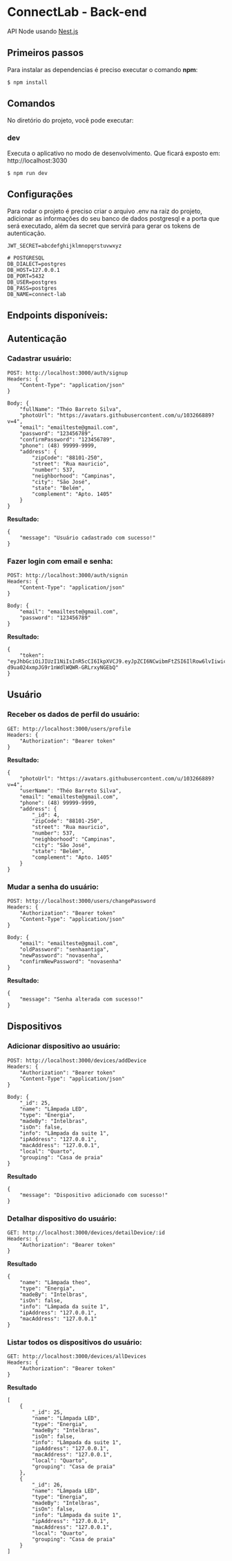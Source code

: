 # ConnectLab - Back-end

API Node usando [Nest.js](https://nestjs.com/)

## Primeiros passos
Para instalar as dependencias é preciso executar o comando **npm**:

```
$ npm install
```

## Comandos
No diretório do projeto, você pode executar:

### **dev**
Executa o aplicativo no modo de desenvolvimento. Que ficará exposto em: http://localhost:3030

```
$ npm run dev
```

## Configurações
Para rodar o projeto é preciso criar o arquivo .env na raiz do projeto, adicionar as informações do seu banco de dados postgresql e a porta que será executado, além da secret que servirá para gerar os tokens de autenticação.

```
JWT_SECRET=abcdefghijklmnopqrstuvwxyz

# POSTGRESQL
DB_DIALECT=postgres
DB_HOST=127.0.0.1
DB_PORT=5432
DB_USER=postgres
DB_PASS=postgres
DB_NAME=connect-lab
```

## Endpoints disponíveis:

## Autenticação

### Cadastrar usuário:

```
POST: http://localhost:3000/auth/signup
Headers: {
	"Content-Type": "application/json"
}

Body: {
	"fullName": "Théo Barreto Silva",
	"photoUrl": "https://avatars.githubusercontent.com/u/103266889?v=4",
	"email": "emailteste@gmail.com",
	"password": "123456789",
	"confirmPassword": "123456789",
	"phone": (48) 99999-9999,
	"address": {
		"zipCode": "88101-250",
		"street": "Rua mauricio",
		"number": 537,
		"neighborhood": "Campinas",
		"city": "São José",
		"state": "Belém",
		"complement": "Apto. 1405"
	}
}
```
**Resultado:**

```
{
	"message": "Usuário cadastrado com sucesso!"
}
```

### Fazer login com email e senha:

```
POST: http://localhost:3000/auth/signin
Headers: {
	"Content-Type": "application/json"
}

Body: {
	"email": "emailteste@gmail.com",
	"password": "123456789"
}
```
**Resultado:**

```
{
	"token": "eyJhbGciOiJIUzI1NiIsInR5cCI6IkpXVCJ9.eyJpZCI6NCwibmFtZSI6IlRow6lvIiwicGhvdG9VcmwiOiJodHRwczovL2F2YXRhcnMuZ2l0aHVidXNlcmNvbnRlbnQuY29tL3UvMTAzMjY2ODg5P3Y9NCIsImVtYWlsIjoianVsaWFub2Zsb3NzMjJAZ21haWwuY29tIiwiaWF0IjoxNjczNDY0MDI3LCJleHAiOjE2NzM0NjQwODd9.t8YzRH0-d9ua024xmpJG9r1nWdlWQWR-GRLrxyNGEbQ"
}
```

## Usuário

### Receber os dados de perfil do usuário:

```
GET: http://localhost:3000/users/profile
Headers: {
	"Authorization": "Bearer token"
}
```
**Resultado:**

```
{
	"photoUrl": "https://avatars.githubusercontent.com/u/103266889?v=4",
	"userName": "Théo Barreto Silva",
	"email": "emailteste@gmail.com",
	"phone": (48) 99999-9999,
	"address": {
		"_id": 4,
		"zipCode": "88101-250",
		"street": "Rua mauricio",
		"number": 537,
		"neighborhood": "Campinas",
		"city": "São José",
		"state": "Belém",
		"complement": "Apto. 1405"
	}
}
```

### Mudar a senha do usuário:

```
POST: http://localhost:3000/users/changePassword
Headers: {
	"Authorization": "Bearer token"
	"Content-Type": "application/json"
}

Body: {
	"email": "emailteste@gmail.com",
	"oldPassword": "senhaantiga",
	"newPassword": "novasenha",
	"confirmNewPassword": "novasenha"
}
```
**Resultado:**

```
{
	"message": "Senha alterada com sucesso!"
}
```

## Dispositivos

### Adicionar dispositivo ao usuário:

```
POST: http://localhost:3000/devices/addDevice
Headers: {
	"Authorization": "Bearer token"
	"Content-Type": "application/json"
}

Body: {
	"_id": 25,
	"name": "Lâmpada LED",
	"type": "Energia",
	"madeBy": "Intelbras",
	"isOn": false,
	"info": "Lâmpada da suite 1",
	"ipAddress": "127.0.0.1",
	"macAddress": "127.0.0.1",
	"local": "Quarto",
	"grouping": "Casa de praia"
}
```
**Resultado**

```
{
	"message": "Dispositivo adicionado com sucesso!"
}
```

### Detalhar dispositivo do usuário:

```
GET: http://localhost:3000/devices/detailDevice/:id
Headers: {
	"Authorization": "Bearer token"
}
```
**Resultado**

```
{
	"name": "Lâmpada theo",
	"type": "Energia",
	"madeBy": "Intelbras",
	"isOn": false,
	"info": "Lâmpada da suite 1",
	"ipAddress": "127.0.0.1",
	"macAddress": "127.0.0.1"
}
```

### Listar todos os dispositivos do usuário:

```
GET: http://localhost:3000/devices/allDevices
Headers: {
	"Authorization": "Bearer token"
}
```

**Resultado**

```
[
	{
		"_id": 25,
		"name": "Lâmpada LED",
		"type": "Energia",
		"madeBy": "Intelbras",
		"isOn": false,
		"info": "Lâmpada da suite 1",
		"ipAddress": "127.0.0.1",
		"macAddress": "127.0.0.1",
		"local": "Quarto",
		"grouping": "Casa de praia"
	},
	{
		"_id": 26,
		"name": "Lâmpada LED",
		"type": "Energia",
		"madeBy": "Intelbras",
		"isOn": false,
		"info": "Lâmpada da suite 1",
		"ipAddress": "127.0.0.1",
		"macAddress": "127.0.0.1",
		"local": "Quarto",
		"grouping": "Casa de praia"
	}
]
```
